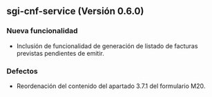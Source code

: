 ## sgi-cnf-service (Versión 0.6.0)

### Nueva funcionalidad
* Inclusión de funcionalidad de generación de listado de facturas previstas pendientes de emitir.

### Defectos
* Reordenación del contenido del apartado 3.7.1 del formulario M20.